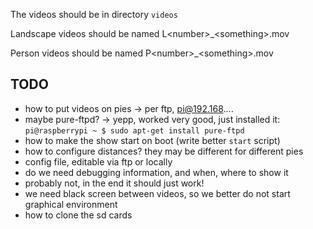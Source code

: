 The videos should be in directory `videos`

Landscape videos should be named L&lt;number>_&lt;something>.mov 
    
Person videos should be named P&lt;number>_&lt;something>.mov 

TODO
----

 - how to put videos on pies -> per ftp, pi@192.168....
  - maybe pure-ftpd? -> yepp, worked very good, just installed it: `pi@raspberrypi ~ $ sudo apt-get install pure-ftpd`
 - how to make the show start on boot (write better `start` script)
 - how to configure distances? they may be different for different pies
  - config file, editable via ftp or locally
 - do we need debugging information, and when, where to show it
  - probably not, in the end it should just work!
 - we need black screen between videos, so we better do not start graphical environment
 - how to clone the sd cards
